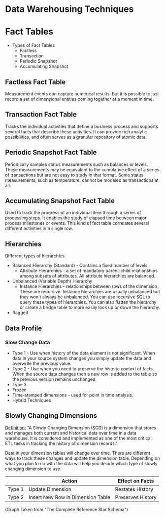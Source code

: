 # Data Warehousing Techniques

# Fact Tables
+ Types of Fact Tables
  - Factless
  - Transaction
  - Periodic Snapshot
  - Accumulating Snapshot

## Factless Fact Table
Measurement events can capture numerical results. But it is possible to just record a set of dimensional entities coming
together at a moment in time.

## Transaction Fact Table
Tracks the individual activities that define a business process and supports 
several facts that describe these activities. It can provide rich analytic 
possibilities, and often serves as a granular repository of atomic data.

## Periodic Snapshot Fact Table
Periodically samples status measurements such as balances or levels. These 
measurements may be equivalent to the cumulative effect of a series of 
transactions but are not easy to study in that format. Some status measurements, 
such as temperature, cannot be modeled as transactions at all.

## Accumulating Snapshot Fact Table
Used to track the progress of an individual item through a series of processing 
steps. It enables the study of elapsed time between major process milestones or 
events. This kind of fact table correlates several different activities in a 
single row.

## Hierarchies
Different types of hierarchies.
* Balanced  Hierarchy (Standard) - Contains a fixed number of levels.
  * Attribute Hierarchies - a set of mandatory parent-child relationships among 
    subsets of attributes. All attribute hierarchies are balanced.
* Unbalanced (Variable Depth) Hierarchy
  * Instance Hierarchies - relationships between rows of the dimension. These 
    are recursive. Instance hierarchies are usually unbalanced but they won't 
    always be unbalanced. You can use recursive SQL to query these types of 
    hierarchies. You can also flatten the hierarchy or create a bridge table
    to more easily look up or down the hierarchy.
* Ragged

## Data Profile
### Slow Change Data
* Type 1 - Use when history of the data element is not significant. When data in
  your source system changes you simply update the data and overwrite the
  previous value.
* Type 2 - Use when you need to preserve the historic context of facts. When the
  source data changes then a new row is added to the table so the previous
  version remains unchanged.
* Type 3
* Frozen
* Time-stamped dimensions - used for point in time analysis.
* Hybrid Techniques

## Slowly Changing Dimensions
[Definition:](https://www.oracle.com/webfolder/technetwork/tutorials/obe/db/10g/r2/owb/owb10gr2_gs/owb/lesson3/slowlychangingdimensions.htm) "A Slowly Changing
Dimension (SCD) is a dimension that stores and manages both current and
historical data over time in a data warehouse. It is considered and implemented
as one of the most critical ETL tasks in tracking the history of dimension
records."

Data in your dimension tables will change over time. There are different ways
to track these changes and update the dimension table. Depending on what you
plan to do with the data will help you decide which type of slowly changing
dimension to use.

|  | Action | Effect on Facts |
|-|-|-|
| Type 1 | Update Dimension | Restates History |
| Type 2 | Insert New Row in Dimension Table | Preserves History |   

(Graph Taken from "The Complete Reference Star Schema")


